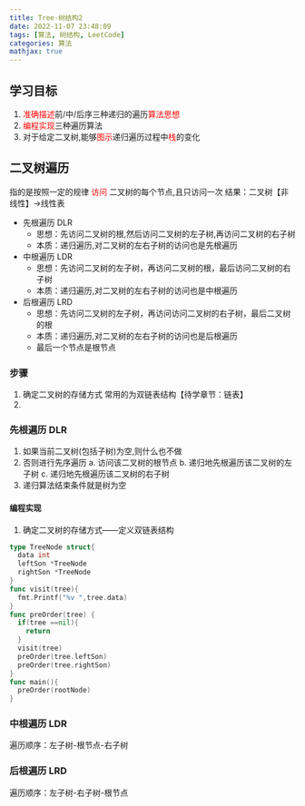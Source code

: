 ```yaml
---
title: Tree-树结构2
date: 2022-11-07 23:48:09
tags: [算法, 树结构, LeetCode]
categories: 算法
mathjax: true
---
```


## 学习目标

1. <font color=red>准确描述</font>前/中/后序三种递归的遍历<font color=red>算法思想</font>
2. <font color=red>编程实现</font>三种遍历算法
3. 对于给定二叉树,能够<font color=red>图示</font>递归遍历过程中<font color=red>栈</font>的变化

## 二叉树遍历

指的是按照一定的规律 <font color=red>访问 </font>二叉树的每个节点,且只访问一次
结果：二叉树【非线性】->线性表

- 先根遍历 DLR
  - 思想：先访问二叉树的根,然后访问二叉树的左子树,再访问二叉树的右子树
  - 本质：递归遍历,对二叉树的左右子树的访问也是先根遍历
- 中根遍历 LDR
  - 思想：先访问二叉树的左子树，再访问二叉树的根，最后访问二叉树的右子树
  - 本质：递归遍历,对二叉树的左右子树的访问也是中根遍历
- 后根遍历 LRD
  - 思想：先访问二叉树的左子树，再访问访问二叉树的右子树，最后二叉树的根
  - 本质：递归遍历,对二叉树的左右子树的访问也是后根遍历
  - 最后一个节点是根节点

### 步骤

1. 确定二叉树的存储方式
   常用的为双链表结构【待学章节：链表】
2.

### 先根遍历 DLR

1. 如果当前二叉树(包括子树)为空,则什么也不做
2. 否则进行先序遍历
   a. 访问该二叉树的根节点
   b. 递归地先根遍历该二叉树的左子树
   c. 递归地先根遍历该二叉树的右子树
3. 递归算法结束条件就是树为空

#### 编程实现

1. 确定二叉树的存储方式——定义双链表结构

```go
type TreeNode struct{
  data int
  leftSon *TreeNode
  rightSon *TreeNode
}
func visit(tree){
  fmt.Printf("%v ",tree.data)
}
func preOrder(tree) {
  if(tree ==nil){
    return
  }
  visit(tree)
  preOrder(tree.leftSon)
  preOrder(tree.rightSon)
}
func main(){
  preOrder(rootNode)
}
```

### 中根遍历 LDR

遍历顺序：左子树-根节点-右子树

### 后根遍历 LRD

遍历顺序：左子树-右子树-根节点

